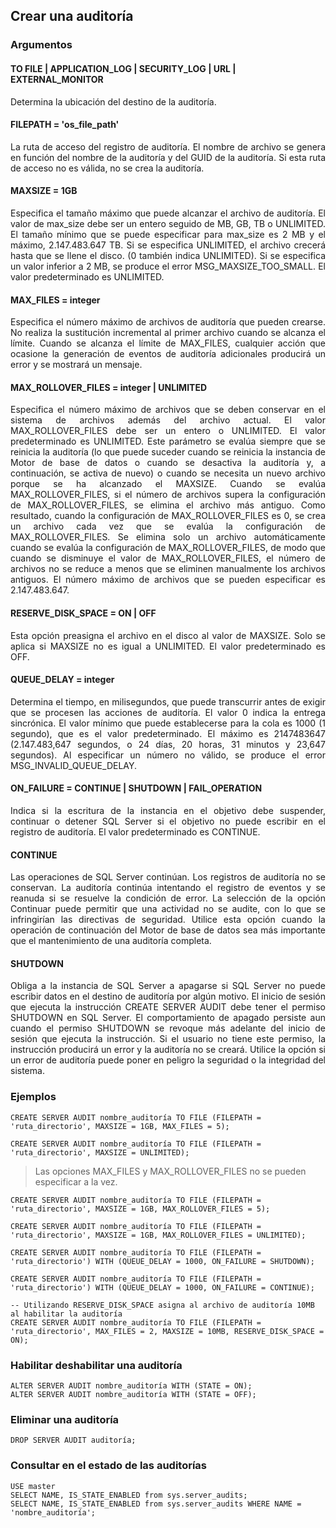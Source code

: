 ## Crear una auditoría

### Argumentos

#### TO FILE | APPLICATION_LOG | SECURITY_LOG | URL | EXTERNAL_MONITOR 
Determina la ubicación del destino de la auditoría.

#### FILEPATH = 'os_file_path'
<p align="justify">La ruta de acceso del registro de auditoría. El nombre de archivo se genera en función del nombre de la auditoría y del GUID de la auditoría. Si esta ruta de acceso no es válida, no se crea la auditoría.</p>

#### MAXSIZE = 1GB
<p align="justify">Especifica el tamaño máximo que puede alcanzar el archivo de auditoría. El valor de max_size debe ser un entero seguido de MB, GB, TB o UNLIMITED. El tamaño mínimo que se puede especificar para max_size es 2 MB y el máximo, 2.147.483.647 TB. Si se especifica UNLIMITED, el archivo crecerá hasta que se llene el disco. (0 también indica UNLIMITED). Si se especifica un valor inferior a 2 MB, se produce el error MSG_MAXSIZE_TOO_SMALL. El valor predeterminado es UNLIMITED.</p>

#### MAX_FILES = integer
<p align="justify">Especifica el número máximo de archivos de auditoría que pueden crearse. No realiza la sustitución incremental al primer archivo cuando se alcanza el límite. Cuando se alcanza el límite de MAX_FILES, cualquier acción que ocasione la generación de eventos de auditoría adicionales producirá un error y se mostrará un mensaje.</p>

#### MAX_ROLLOVER_FILES = integer | UNLIMITED
<p align="justify">Especifica el número máximo de archivos que se deben conservar en el sistema de archivos además del archivo actual. El valor MAX_ROLLOVER_FILES debe ser un entero o UNLIMITED. El valor predeterminado es UNLIMITED. Este parámetro se evalúa siempre que se reinicia la auditoría (lo que puede suceder cuando se reinicia la instancia de Motor de base de datos o cuando se desactiva la auditoría y, a continuación, se activa de nuevo) o cuando se necesita un nuevo archivo porque se ha alcanzado el MAXSIZE. Cuando se evalúa MAX_ROLLOVER_FILES, si el número de archivos supera la configuración de MAX_ROLLOVER_FILES, se elimina el archivo más antiguo. Como resultado, cuando la configuración de MAX_ROLLOVER_FILES es 0, se crea un archivo cada vez que se evalúa la configuración de MAX_ROLLOVER_FILES. Se elimina solo un archivo automáticamente cuando se evalúa la configuración de MAX_ROLLOVER_FILES, de modo que cuando se disminuye el valor de MAX_ROLLOVER_FILES, el número de archivos no se reduce a menos que se eliminen manualmente los archivos antiguos. El número máximo de archivos que se pueden especificar es 2.147.483.647.</p>

#### RESERVE_DISK_SPACE =  ON | OFF 
<p align="justify">Esta opción preasigna el archivo en el disco al valor de MAXSIZE. Solo se aplica si MAXSIZE no es igual a UNLIMITED. El valor predeterminado es OFF.</p>

#### QUEUE_DELAY = integer
<p align="justify">Determina el tiempo, en milisegundos, que puede transcurrir antes de exigir que se procesen las acciones de auditoría. El valor 0 indica la entrega sincrónica. El valor mínimo que puede establecerse para la cola es 1000 (1 segundo), que es el valor predeterminado. El máximo es 2147483647 (2.147.483,647 segundos, o 24 días, 20 horas, 31 minutos y 23,647 segundos). Al especificar un número no válido, se produce el error MSG_INVALID_QUEUE_DELAY.</p>

#### ON_FAILURE =  CONTINUE | SHUTDOWN | FAIL_OPERATION 
<p align="justify">Indica si la escritura de la instancia en el objetivo debe suspender, continuar o detener SQL Server si el objetivo no puede escribir en el registro de auditoría. El valor predeterminado es CONTINUE.</p>

#### CONTINUE
<p align="justify">Las operaciones de SQL Server continúan. Los registros de auditoría no se conservan. La auditoría continúa intentando el registro de eventos y se reanuda si se resuelve la condición de error. La selección de la opción Continuar puede permitir que una actividad no se audite, con lo que se infringirían las directivas de seguridad. Utilice esta opción cuando la operación de continuación del Motor de base de datos sea más importante que el mantenimiento de una auditoría completa.</p>


#### SHUTDOWN
<p align="justify">Obliga a la instancia de SQL Server a apagarse si SQL Server no puede escribir datos en el destino de auditoría por algún motivo. El inicio de sesión que ejecuta la instrucción CREATE SERVER AUDIT debe tener el permiso SHUTDOWN en SQL Server. El comportamiento de apagado persiste aun cuando el permiso SHUTDOWN se revoque más adelante del inicio de sesión que ejecuta la instrucción. Si el usuario no tiene este permiso, la instrucción producirá un error y la auditoría no se creará. Utilice la opción si un error de auditoría puede poner en peligro la seguridad o la integridad del sistema.</p>


### Ejemplos

```
CREATE SERVER AUDIT nombre_auditoría TO FILE (FILEPATH = 'ruta_directorio', MAXSIZE = 1GB, MAX_FILES = 5);
```

```
CREATE SERVER AUDIT nombre_auditoría TO FILE (FILEPATH = 'ruta_directorio', MAXSIZE = UNLIMITED);
```

> Las opciones MAX_FILES y MAX_ROLLOVER_FILES no se pueden especificar a la vez.

```
CREATE SERVER AUDIT nombre_auditoría TO FILE (FILEPATH = 'ruta_directorio', MAXSIZE = 1GB, MAX_ROLLOVER_FILES = 5);
```

```
CREATE SERVER AUDIT nombre_auditoría TO FILE (FILEPATH = 'ruta_directorio', MAXSIZE = 1GB, MAX_ROLLOVER_FILES = UNLIMITED);
```

```
CREATE SERVER AUDIT nombre_auditoría TO FILE (FILEPATH = 'ruta_directorio') WITH (QUEUE_DELAY = 1000, ON_FAILURE = SHUTDOWN);
```

```
CREATE SERVER AUDIT nombre_auditoría TO FILE (FILEPATH = 'ruta_directorio') WITH (QUEUE_DELAY = 1000, ON_FAILURE = CONTINUE);
```

```
-- Utilizando RESERVE_DISK_SPACE asigna al archivo de auditoría 10MB al habilitar la auditoría
CREATE SERVER AUDIT nombre_auditoría TO FILE (FILEPATH = 'ruta_directorio', MAX_FILES = 2, MAXSIZE = 10MB, RESERVE_DISK_SPACE = ON); 

```

### Habilitar deshabilitar una auditoría

```
ALTER SERVER AUDIT nombre_auditoría WITH (STATE = ON);
ALTER SERVER AUDIT nombre_auditoría WITH (STATE = OFF);
```

### Eliminar una auditoría

```
DROP SERVER AUDIT auditoría;
```

### Consultar en el estado de las auditorías

```
USE master
SELECT NAME, IS_STATE_ENABLED from sys.server_audits;
SELECT NAME, IS_STATE_ENABLED from sys.server_audits WHERE NAME = 'nombre_auditoría';
```



